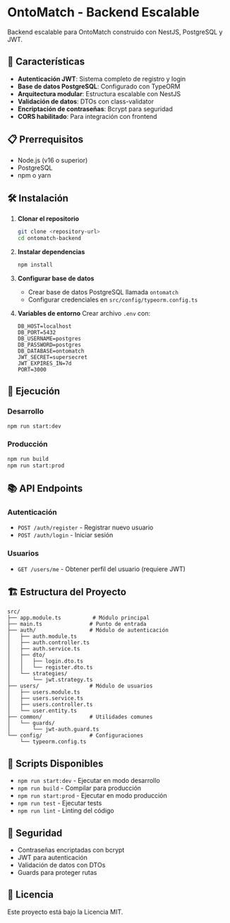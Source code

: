 # OntoMatch - Backend Escalable

Backend escalable para OntoMatch construido con NestJS, PostgreSQL y JWT.

## 🚀 Características

- **Autenticación JWT**: Sistema completo de registro y login
- **Base de datos PostgreSQL**: Configurado con TypeORM
- **Arquitectura modular**: Estructura escalable con NestJS
- **Validación de datos**: DTOs con class-validator
- **Encriptación de contraseñas**: Bcrypt para seguridad
- **CORS habilitado**: Para integración con frontend

## 📋 Prerrequisitos

- Node.js (v16 o superior)
- PostgreSQL
- npm o yarn

## 🛠️ Instalación

1. **Clonar el repositorio**
   ```bash
   git clone <repository-url>
   cd ontomatch-backend
   ```

2. **Instalar dependencias**
   ```bash
   npm install
   ```

3. **Configurar base de datos**
   - Crear base de datos PostgreSQL llamada `ontomatch`
   - Configurar credenciales en `src/config/typeorm.config.ts`

4. **Variables de entorno**
   Crear archivo `.env` con:
   ```
   DB_HOST=localhost
   DB_PORT=5432
   DB_USERNAME=postgres
   DB_PASSWORD=postgres
   DB_DATABASE=ontomatch
   JWT_SECRET=supersecret
   JWT_EXPIRES_IN=7d
   PORT=3000
   ```

## 🚀 Ejecución

### Desarrollo
```bash
npm run start:dev
```

### Producción
```bash
npm run build
npm run start:prod
```

## 📚 API Endpoints

### Autenticación
- `POST /auth/register` - Registrar nuevo usuario
- `POST /auth/login` - Iniciar sesión

### Usuarios
- `GET /users/me` - Obtener perfil del usuario (requiere JWT)

## 🏗️ Estructura del Proyecto

```
src/
├── app.module.ts          # Módulo principal
├── main.ts               # Punto de entrada
├── auth/                 # Módulo de autenticación
│   ├── auth.module.ts
│   ├── auth.controller.ts
│   ├── auth.service.ts
│   ├── dto/
│   │   ├── login.dto.ts
│   │   └── register.dto.ts
│   └── strategies/
│       └── jwt.strategy.ts
├── users/                # Módulo de usuarios
│   ├── users.module.ts
│   ├── users.service.ts
│   ├── users.controller.ts
│   └── user.entity.ts
├── common/               # Utilidades comunes
│   └── guards/
│       └── jwt-auth.guard.ts
└── config/               # Configuraciones
    └── typeorm.config.ts
```

## 🔧 Scripts Disponibles

- `npm run start:dev` - Ejecutar en modo desarrollo
- `npm run build` - Compilar para producción
- `npm run start:prod` - Ejecutar en modo producción
- `npm run test` - Ejecutar tests
- `npm run lint` - Linting del código

## 🔐 Seguridad

- Contraseñas encriptadas con bcrypt
- JWT para autenticación
- Validación de datos con DTOs
- Guards para proteger rutas

## 📝 Licencia

Este proyecto está bajo la Licencia MIT.
